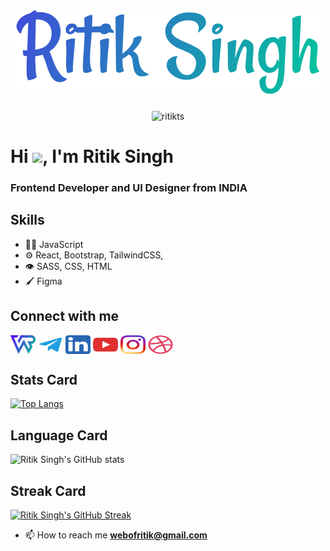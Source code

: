 <h1 align="center">
  <img src="social-icons/ritik-singh.svg" />
</h1>

<p align="center">  <img src="https://komarev.com/ghpvc/?username=ritikts&color=00cc99" alt="ritikts"/></p>

<h1 align="left">Hi <img src="https://media.giphy.com/media/hvRJCLFzcasrR4ia7z/giphy.gif" width="30px">, I'm Ritik Singh</h1>

<h3>Frontend Developer and UI Designer from INDIA</h3>

## Skills

- 👨‍💻 JavaScript
- ⚙️ React, Bootstrap, TailwindCSS, 
- 👁️ SASS, CSS, HTML
- 🖌️ Figma

## Connect with me

<p align="left">
<a href="https://ritikts.github.io" target="blank"><img align="center" src="social-icons/webofritik.svg" alt="ritik Singh" height="30" width="40" /></a>
<a href="https://t.me/ritikts" target="blank"><img align="center" src="social-icons/telegram.svg" alt="webofritik" height="30" width="40" /></a>
<a href="https://www.linkedin.com/in/ritikts/" target="blank"><img align="center" src="social-icons/linkedin.svg" alt="ritik singh" height="30" width="40" /></a>
<a href="https://www.youtube.com/channel/UCecKaVcLkrma5VT4gxT-ECA" target="blank"><img align="center" src="social-icons/youtube.svg" alt="webofprogrammer" height="30" width="40" /></a>
<a href="https://instagram.com/webofritik" target="blank"><img align="center" src="social-icons/instagram.svg" alt="webofritik" height="30" width="40" /></a>
<a href="https://dribbble.com/ritikts" target="blank"><img align="center" src="social-icons/dribbble.svg" alt="ritik singh" height="30" width="40" /></a>

## Stats Card
[![Top Langs](https://github-readme-stats.vercel.app/api/top-langs/?username=ritikts&langs_count=8)](https://github.com/ritikts/github-readme-stats)

## Language Card 

![Ritik Singh's GitHub stats](https://github-readme-stats.vercel.app/api?username=ritikts&text_color=ffffff&bg_color=360,6600ff,00cc99&show_icons=true&theme=dark )

## Streak Card

[![Ritik Singh's GitHub Streak](https://github-readme-streak-stats.herokuapp.com/?user=ritikts&theme=holi-theme&hide_border=true)](https://git.io/streak-stats)

- 📫 How to reach me **webofritik@gmail.com**
